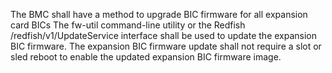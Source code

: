 The BMC shall have a method to upgrade BIC firmware for all expansion card
BICs  The fw-util command-line utility or the Redfish
/redfish/v1/UpdateService interface shall be used to update the expansion BIC
firmware.  The expansion BIC firmware update shall not require a slot or sled
reboot to enable the updated expansion BIC firmware image.
